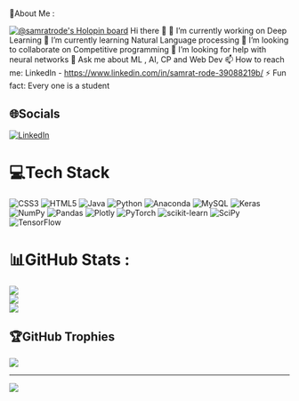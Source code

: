 

#


💫About Me :


[![@samratrode's Holopin board](https://holopin.io/api/user/board?user=samratrode)](https://holopin.io/@samrat)
Hi there 👋
🔭 I’m currently working on Deep Learning
🌱 I’m currently learning Natural Language processing
👯 I’m looking to collaborate on Competitive programming
🤔 I’m looking for help with neural networks
💬 Ask me about ML , AI, CP and Web Dev
📫 How to reach me: LinkedIn - https://www.linkedin.com/in/samrat-rode-39088219b/
⚡ Fun fact: Every one is a student

## 🌐Socials
[![LinkedIn](https://img.shields.io/badge/LinkedIn-%230077B5.svg?logo=linkedin&logoColor=white)](https://linkedin.com/in/https://www.linkedin.com/in/samrat-rode-39088219b/) 

# 💻Tech Stack
![CSS3](https://img.shields.io/badge/css3-%231572B6.svg?style=for-the-badge&logo=css3&logoColor=white) ![HTML5](https://img.shields.io/badge/html5-%23E34F26.svg?style=for-the-badge&logo=html5&logoColor=white) ![Java](https://img.shields.io/badge/java-%23ED8B00.svg?style=for-the-badge&logo=java&logoColor=white) ![Python](https://img.shields.io/badge/python-3670A0?style=for-the-badge&logo=python&logoColor=ffdd54) ![Anaconda](https://img.shields.io/badge/Anaconda-%2344A833.svg?style=for-the-badge&logo=anaconda&logoColor=white) ![MySQL](https://img.shields.io/badge/mysql-%2300f.svg?style=for-the-badge&logo=mysql&logoColor=white) ![Keras](https://img.shields.io/badge/Keras-%23D00000.svg?style=for-the-badge&logo=Keras&logoColor=white) ![NumPy](https://img.shields.io/badge/numpy-%23013243.svg?style=for-the-badge&logo=numpy&logoColor=white) ![Pandas](https://img.shields.io/badge/pandas-%23150458.svg?style=for-the-badge&logo=pandas&logoColor=white) ![Plotly](https://img.shields.io/badge/Plotly-%233F4F75.svg?style=for-the-badge&logo=plotly&logoColor=white) ![PyTorch](https://img.shields.io/badge/PyTorch-%23EE4C2C.svg?style=for-the-badge&logo=PyTorch&logoColor=white) ![scikit-learn](https://img.shields.io/badge/scikit--learn-%23F7931E.svg?style=for-the-badge&logo=scikit-learn&logoColor=white) ![SciPy](https://img.shields.io/badge/SciPy-%230C55A5.svg?style=for-the-badge&logo=scipy&logoColor=%white) ![TensorFlow](https://img.shields.io/badge/TensorFlow-%23FF6F00.svg?style=for-the-badge&logo=TensorFlow&logoColor=white)
# 📊GitHub Stats :
![](https://github-readme-stats.vercel.app/api?username=SamratRode&theme=dark&hide_border=true&include_all_commits=false&count_private=false)<br/>
![](https://github-readme-streak-stats.herokuapp.com/?user=SamratRode&theme=dark&hide_border=true)<br/>
![](https://github-readme-stats.vercel.app/api/top-langs/?username=SamratRode&theme=dark&hide_border=true&include_all_commits=false&count_private=false&layout=compact)

## 🏆GitHub Trophies
![](https://github-profile-trophy.vercel.app/?username=SamratRode&theme=gruvbox&no-frame=true&no-bg=true&margin-w=4)

---
[![](https://visitcount.itsvg.in/api?id=SamratRode&icon=0&color=1)](https://visitcount.itsvg.in)
